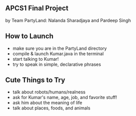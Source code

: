 APCS1 Final Project
--------------
by Team PartyLand: Nalanda Sharadjaya and Pardeep Singh

How to Launch
--------------
* make sure you are in the PartyLand directory
* compile & launch Kumar.java in the terminal
* start talking to Kumar!
* try to speak in simple, declarative phrases

Cute Things to Try
--------------
* talk about robots/humans/realness
* ask for Kumar's name, age, job, and favorite stuff!
* ask him about the meaning of life
* talk about places, foods, and animals
